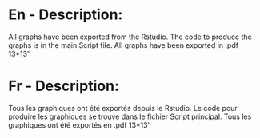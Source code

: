 # En - Description:

All graphs have been exported from the Rstudio. The code to produce the graphs is in the main Script file.
All graphs have been exported in .pdf 13*13″

# Fr - Description:

Tous les graphiques ont été exportés depuis le Rstudio. Le code pour produire les graphiques se trouve dans le fichier Script principal. 
Tous les graphiques ont été exportés en .pdf 13*13″
